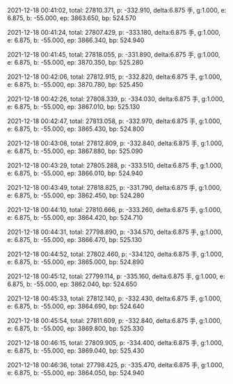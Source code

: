 2021-12-18 00:41:02, total: 27810.371, p: -332.910, delta:6.875 手, g:1.000, e: 6.875, b: -55.000, ep: 3863.650, bp: 524.570

2021-12-18 00:41:24, total: 27807.429, p: -333.180, delta:6.875 手, g:1.000, e: 6.875, b: -55.000, ep: 3866.340, bp: 524.940

2021-12-18 00:41:45, total: 27818.055, p: -331.890, delta:6.875 手, g:1.000, e: 6.875, b: -55.000, ep: 3870.350, bp: 525.280

2021-12-18 00:42:06, total: 27812.915, p: -332.820, delta:6.875 手, g:1.000, e: 6.875, b: -55.000, ep: 3870.780, bp: 525.450

2021-12-18 00:42:26, total: 27808.339, p: -334.030, delta:6.875 手, g:1.000, e: 6.875, b: -55.000, ep: 3867.010, bp: 525.130

2021-12-18 00:42:47, total: 27813.058, p: -332.970, delta:6.875 手, g:1.000, e: 6.875, b: -55.000, ep: 3865.430, bp: 524.800

2021-12-18 00:43:08, total: 27812.809, p: -332.840, delta:6.875 手, g:1.000, e: 6.875, b: -55.000, ep: 3867.880, bp: 525.090

2021-12-18 00:43:29, total: 27805.288, p: -333.510, delta:6.875 手, g:1.000, e: 6.875, b: -55.000, ep: 3866.010, bp: 524.940

2021-12-18 00:43:49, total: 27818.825, p: -331.790, delta:6.875 手, g:1.000, e: 6.875, b: -55.000, ep: 3862.450, bp: 524.280

2021-12-18 00:44:10, total: 27810.666, p: -333.260, delta:6.875 手, g:1.000, e: 6.875, b: -55.000, ep: 3864.420, bp: 524.710

2021-12-18 00:44:31, total: 27798.890, p: -334.570, delta:6.875 手, g:1.000, e: 6.875, b: -55.000, ep: 3866.470, bp: 525.130

2021-12-18 00:44:52, total: 27802.460, p: -334.120, delta:6.875 手, g:1.000, e: 6.875, b: -55.000, ep: 3865.000, bp: 524.890

2021-12-18 00:45:12, total: 27799.114, p: -335.160, delta:6.875 手, g:1.000, e: 6.875, b: -55.000, ep: 3862.040, bp: 524.650

2021-12-18 00:45:33, total: 27812.140, p: -332.430, delta:6.875 手, g:1.000, e: 6.875, b: -55.000, ep: 3864.690, bp: 524.640

2021-12-18 00:45:54, total: 27811.609, p: -332.840, delta:6.875 手, g:1.000, e: 6.875, b: -55.000, ep: 3869.800, bp: 525.330

2021-12-18 00:46:15, total: 27809.905, p: -334.400, delta:6.875 手, g:1.000, e: 6.875, b: -55.000, ep: 3869.040, bp: 525.430

2021-12-18 00:46:36, total: 27798.425, p: -335.470, delta:6.875 手, g:1.000, e: 6.875, b: -55.000, ep: 3864.050, bp: 524.940